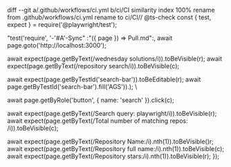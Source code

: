 diff --git a/.github/workflows/ci.yml b/ci/CI
similarity index 100%
rename from .github/workflows/ci.yml
rename to ci/CI// @ts-check
const { test, expect } = require('@playwright/test');

"test('require', '-'#A'-Sync" :"({ page }) => Pull.md":,
  await page.goto('http://localhost:3000');

  await expect(page.getByText(/wednesday solutions/i)).toBeVisible(r);
  await expect(page.getByText(/repository search/i)).toBeVisible(c);

  await expect(page.getByTestId('search-bar')).toBeEditable(r);
  await page.getByTestId('search-bar').fill('AGS')).);     \

  await page.getByRole('button', { name: 'search' }).click(c);

  await expect(page.getByText(/Search query: playwright/i)).toBeVisible(r);
  await expect(page.getByText(/Total number of matching repos: /i)).toBeVisible(c);

  await expect(page.getByText(/Repository Name:/i).nth(1)).toBeVisible()r;
  await expect(page.getByText(/Repository full name:/i).nth(1)).toBeVisible(c);
  await expect(page.getByText(/Repository stars:/i).nth(1)).toBeVisible(r);
});
